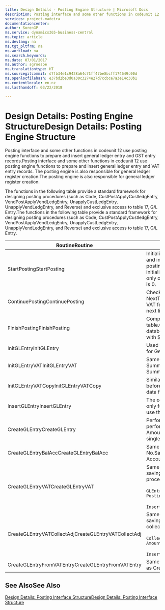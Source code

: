 ```yaml
---
title: Design Details - Posting Engine Structure | Microsoft Docs
description: Posting interface and some other functions in codeunit 12 use posting engine functions to prepare and insert general ledger entry and GST entry records. The posting engine is also responsible for general ledger register creation.
services: project-madeira
documentationcenter: 
author: SorenGP
ms.service: dynamics365-business-central
ms.topic: article
ms.devlang: na
ms.tgt_pltfrm: na
ms.workload: na
ms.search.keywords: 
ms.date: 07/01/2017
ms.author: sgroespe
ms.translationtype: HT
ms.sourcegitcommit: d7fb34e1c9428a64c71ff47be8bcff174649c00d
ms.openlocfilehash: e37bd2be3d0a30c3274e27d7ccbce7a3e14c30b1
ms.contentlocale: en-nz
ms.lasthandoff: 03/22/2018

---
```

# <a name="design-details-posting-engine-structure"></a><span data-ttu-id="81833-104">Design Details: Posting Engine Structure</span><span class="sxs-lookup"><span data-stu-id="81833-104">Design Details: Posting Engine Structure</span></span>
<span data-ttu-id="81833-105">Posting interface and some other functions in codeunit 12 use posting engine functions to prepare and insert general ledger entry and GST entry records.</span><span class="sxs-lookup"><span data-stu-id="81833-105">Posting interface and some other functions in codeunit 12 use posting engine functions to prepare and insert general ledger entry and VAT entry records.</span></span> <span data-ttu-id="81833-106">The posting engine is also responsible for general ledger register creation.</span><span class="sxs-lookup"><span data-stu-id="81833-106">The posting engine is also responsible for general ledger register creation.</span></span>  
  
 <span data-ttu-id="81833-107">The functions in the following table provide a standard framework for designing posting procedures (such as Code, CustPostApplyCustledgEntry, VendPostApplyVendLedgEntry, UnapplyCustLedgEntry, UnapplyVendLedgEntry, and Reverse) and exclusive access to table 17, G/L Entry.</span><span class="sxs-lookup"><span data-stu-id="81833-107">The functions in the following table provide a standard framework for designing posting procedures (such as Code, CustPostApplyCustledgEntry, VendPostApplyVendLedgEntry, UnapplyCustLedgEntry, UnapplyVendLedgEntry, and Reverse) and exclusive access to table 17, G/L Entry.</span></span>  
  
|<span data-ttu-id="81833-108">Routine</span><span class="sxs-lookup"><span data-stu-id="81833-108">Routine</span></span>|<span data-ttu-id="81833-109">Description</span><span class="sxs-lookup"><span data-stu-id="81833-109">Description</span></span>|  
|-------------|---------------------------------------|  
|<span data-ttu-id="81833-110">StartPosting</span><span class="sxs-lookup"><span data-stu-id="81833-110">StartPosting</span></span>|<span data-ttu-id="81833-111">Initialises posting buffer TempGLEntryBuf, locks G/L Entry and GST Entry tables, and initialises Accounting Period, G/L Register, and Exchange Rate.</span><span class="sxs-lookup"><span data-stu-id="81833-111">Initializes posting buffer TempGLEntryBuf, locks G/L Entry and VAT Entry tables, and initializes Accounting Period, G/L Register, and Exchange Rate.</span></span> <span data-ttu-id="81833-112">Should be called only once, then NextEntryNo is 0.</span><span class="sxs-lookup"><span data-stu-id="81833-112">Should be called only once, then NextEntryNo is 0.</span></span>|  
|<span data-ttu-id="81833-113">ContinuePosting</span><span class="sxs-lookup"><span data-stu-id="81833-113">ContinuePosting</span></span>|<span data-ttu-id="81833-114">Checks and posts unrealised GST for previous transaction increment NextTransactionNo and prepares post of next line.</span><span class="sxs-lookup"><span data-stu-id="81833-114">Checks and posts unrealized VAT for previous transaction increment NextTransactionNo and prepares post of next line.</span></span>|  
|<span data-ttu-id="81833-115">FinishPosting</span><span class="sxs-lookup"><span data-stu-id="81833-115">FinishPosting</span></span>|<span data-ttu-id="81833-116">Completes posting by inserting G/L entries from temporary buffer into database table.</span><span class="sxs-lookup"><span data-stu-id="81833-116">Completes posting by inserting G/L entries from temporary buffer into database table.</span></span> <span data-ttu-id="81833-117">Always used together with StartPosting.</span><span class="sxs-lookup"><span data-stu-id="81833-117">Always used together with StartPosting.</span></span> <span data-ttu-id="81833-118">Checks for inconsistencies.</span><span class="sxs-lookup"><span data-stu-id="81833-118">Checks for inconsistencies.</span></span>|  
|<span data-ttu-id="81833-119">InitGLEntry</span><span class="sxs-lookup"><span data-stu-id="81833-119">InitGLEntry</span></span>|<span data-ttu-id="81833-120">Used to initialise new G/L entry for Gen. Jnl Line.</span><span class="sxs-lookup"><span data-stu-id="81833-120">Used to initialize new G/L entry for Gen. Jnl Line.</span></span> <span data-ttu-id="81833-121">Returns GLEntry as parameter.</span><span class="sxs-lookup"><span data-stu-id="81833-121">Returns GLEntry as parameter.</span></span>|  
|<span data-ttu-id="81833-122">InitGLEntryVAT</span><span class="sxs-lookup"><span data-stu-id="81833-122">InitGLEntryVAT</span></span>|<span data-ttu-id="81833-123">Same as InitGLEntry, but also assigns Bal. Account No. and SummarizeVAT.</span><span class="sxs-lookup"><span data-stu-id="81833-123">Same as InitGLEntry, but also assigns Bal. Account No. and SummarizeVAT.</span></span>|  
|<span data-ttu-id="81833-124">InitGLEntryVATCopy</span><span class="sxs-lookup"><span data-stu-id="81833-124">InitGLEntryVATCopy</span></span>|<span data-ttu-id="81833-125">Similar to InitGLEntryGST, but also copies posting groups data from GST Entry before SummariseGST.</span><span class="sxs-lookup"><span data-stu-id="81833-125">Similar to InitGLEntryVAT, but also copies posting groups data from VAT Entry before SummarizeVAT.</span></span>|  
|<span data-ttu-id="81833-126">InsertGLEntry</span><span class="sxs-lookup"><span data-stu-id="81833-126">InsertGLEntry</span></span>|<span data-ttu-id="81833-127">The only function that inserts G/L entry into global TempGLEntryBuf table.</span><span class="sxs-lookup"><span data-stu-id="81833-127">The only function that inserts G/L entry into global TempGLEntryBuf table.</span></span> <span data-ttu-id="81833-128">Always use this function for insert.</span><span class="sxs-lookup"><span data-stu-id="81833-128">Always use this function for insert.</span></span>|  
|<span data-ttu-id="81833-129">CreateGLEntry</span><span class="sxs-lookup"><span data-stu-id="81833-129">CreateGLEntry</span></span>|<span data-ttu-id="81833-130">Performs an InitGLEntry, assigns Additional Currency Amount, and then performs InsertGLEntry.</span><span class="sxs-lookup"><span data-stu-id="81833-130">Performs an InitGLEntry, assigns Additional Currency Amount, and then performs InsertGLEntry.</span></span> <span data-ttu-id="81833-131">Replaces several lines of code with a single function call.</span><span class="sxs-lookup"><span data-stu-id="81833-131">Replaces several lines of code with a single function call.</span></span>|  
|<span data-ttu-id="81833-132">CreateGLEntryBalAcc</span><span class="sxs-lookup"><span data-stu-id="81833-132">CreateGLEntryBalAcc</span></span>|<span data-ttu-id="81833-133">Same as CreateGLEntry, but also assigns Bal. Account Type and Bal. Account No.</span><span class="sxs-lookup"><span data-stu-id="81833-133">Same as CreateGLEntry, but also assigns Bal. Account Type and Bal. Account No.</span></span>|  
|<span data-ttu-id="81833-134">CreateGLEntryVAT</span><span class="sxs-lookup"><span data-stu-id="81833-134">CreateGLEntryVAT</span></span>|<span data-ttu-id="81833-135">Same as CreateGLEntry, but with additional processing for posting groups and saving to temporary GST buffer:</span><span class="sxs-lookup"><span data-stu-id="81833-135">Same as CreateGLEntry, but with additional processing for posting groups and saving to temporary VAT buffer:</span></span><br /><br /> `GLEntry.CopyPostingGroupsFromDtldCVBuf(DtldCVLedgEntryBuf,GenJnlLine."Gen. Posting Type");`<br /><br /> `InsertVATEntriesFromTemp(DtldCVLedgEntryBuf,GLEntry);`|  
|<span data-ttu-id="81833-136">CreateGLEntryVATCollectAdj</span><span class="sxs-lookup"><span data-stu-id="81833-136">CreateGLEntryVATCollectAdj</span></span>|<span data-ttu-id="81833-137">Same as CreateGLEntry, but with additional collection of adjustments and saving to temporary GST buffer:</span><span class="sxs-lookup"><span data-stu-id="81833-137">Same as CreateGLEntry, but with additional collection of adjustments and saving to temporary VAT buffer:</span></span><br /><br /> `CollectAdjustment(AdjAmount,GLEntry.Amount,GLEntry."Additional-Currency Amount",OriginalDateSet);`<br /><br /> `InsertVATEntriesFromTemp(DtldCVLedgEntryBuf,GLEntry);`|  
|<span data-ttu-id="81833-138">CreateGLEntryFromVATEntry</span><span class="sxs-lookup"><span data-stu-id="81833-138">CreateGLEntryFromVATEntry</span></span>|<span data-ttu-id="81833-139">Same as CreateGLEntry, but also copies posting groups from GST entry.</span><span class="sxs-lookup"><span data-stu-id="81833-139">Same as CreateGLEntry, but also copies posting groups from VAT entry.</span></span>|  
  
## <a name="see-also"></a><span data-ttu-id="81833-140">See Also</span><span class="sxs-lookup"><span data-stu-id="81833-140">See Also</span></span>  
 [<span data-ttu-id="81833-141">Design Details: Posting Interface Structure</span><span class="sxs-lookup"><span data-stu-id="81833-141">Design Details: Posting Interface Structure</span></span>](design-details-posting-interface-structure.md)
